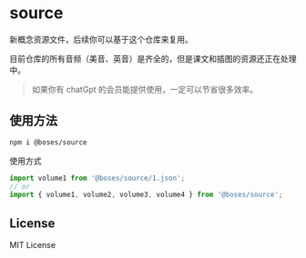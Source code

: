 # source

新概念资源文件，后续你可以基于这个仓库来复用。

目前仓库的所有音频（美音、英音）是齐全的，但是课文和插图的资源还正在处理中。

> 如果你有 chatGpt 的会员能提供使用，一定可以节省很多效率。

## 使用方法

```sh
npm i @boses/source
```

使用方式

```js
import volume1 from '@boses/source/1.json';
// or
import { volume1, volume2, volume3, volume4 } from '@boses/source';
```

## License

MIT License

